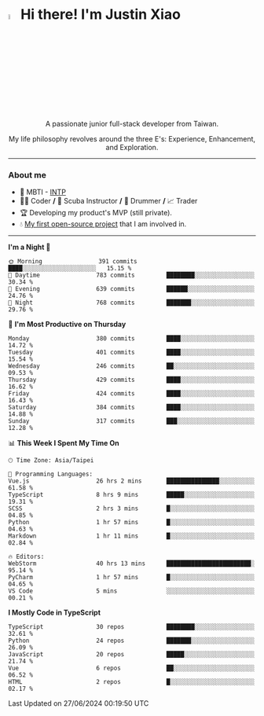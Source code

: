 # <img src="https://media.giphy.com/media/hvRJCLFzcasrR4ia7z/giphy.gif" width="5%">Hi there! I'm Justin Xiao
<p align="center">A passionate junior full-stack developer from Taiwan.  </p>
<p align="center">My life philosophy revolves around the three E's: Experience, Enhancement, and Exploration.</p>

---
### About me
- 👀 MBTI - [INTP](https://www.16personalities.com/intp-personality)
- 👨‍💻 Coder **/** 🤿 Scuba Instructor **/** 🥁 Drummer **/** 📈 Trader
- 🏆 Developing my product's MVP (still private).
- 💧 [My first open-source project](https://github.com/Game-as-a-Service/Game-Lobby-Web) that I am involved in.

---
<!--START_SECTION:waka-->
**I'm a Night 🦉** 

```text
🌞 Morning                391 commits         ████░░░░░░░░░░░░░░░░░░░░░   15.15 % 
🌆 Daytime                783 commits         ████████░░░░░░░░░░░░░░░░░   30.34 % 
🌃 Evening                639 commits         ██████░░░░░░░░░░░░░░░░░░░   24.76 % 
🌙 Night                  768 commits         ███████░░░░░░░░░░░░░░░░░░   29.76 % 
```
📅 **I'm Most Productive on Thursday** 

```text
Monday                   380 commits         ████░░░░░░░░░░░░░░░░░░░░░   14.72 % 
Tuesday                  401 commits         ████░░░░░░░░░░░░░░░░░░░░░   15.54 % 
Wednesday                246 commits         ██░░░░░░░░░░░░░░░░░░░░░░░   09.53 % 
Thursday                 429 commits         ████░░░░░░░░░░░░░░░░░░░░░   16.62 % 
Friday                   424 commits         ████░░░░░░░░░░░░░░░░░░░░░   16.43 % 
Saturday                 384 commits         ████░░░░░░░░░░░░░░░░░░░░░   14.88 % 
Sunday                   317 commits         ███░░░░░░░░░░░░░░░░░░░░░░   12.28 % 
```


📊 **This Week I Spent My Time On** 

```text
🕑︎ Time Zone: Asia/Taipei

💬 Programming Languages: 
Vue.js                   26 hrs 2 mins       ███████████████░░░░░░░░░░   61.58 % 
TypeScript               8 hrs 9 mins        █████░░░░░░░░░░░░░░░░░░░░   19.31 % 
SCSS                     2 hrs 3 mins        █░░░░░░░░░░░░░░░░░░░░░░░░   04.85 % 
Python                   1 hr 57 mins        █░░░░░░░░░░░░░░░░░░░░░░░░   04.63 % 
Markdown                 1 hr 11 mins        █░░░░░░░░░░░░░░░░░░░░░░░░   02.84 % 

🔥 Editors: 
WebStorm                 40 hrs 13 mins      ████████████████████████░   95.14 % 
PyCharm                  1 hr 57 mins        █░░░░░░░░░░░░░░░░░░░░░░░░   04.65 % 
VS Code                  5 mins              ░░░░░░░░░░░░░░░░░░░░░░░░░   00.21 % 
```

**I Mostly Code in TypeScript** 

```text
TypeScript               30 repos            ████████░░░░░░░░░░░░░░░░░   32.61 % 
Python                   24 repos            ███████░░░░░░░░░░░░░░░░░░   26.09 % 
JavaScript               20 repos            █████░░░░░░░░░░░░░░░░░░░░   21.74 % 
Vue                      6 repos             ██░░░░░░░░░░░░░░░░░░░░░░░   06.52 % 
HTML                     2 repos             █░░░░░░░░░░░░░░░░░░░░░░░░   02.17 % 
```




 Last Updated on 27/06/2024 00:19:50 UTC
<!--END_SECTION:waka-->
